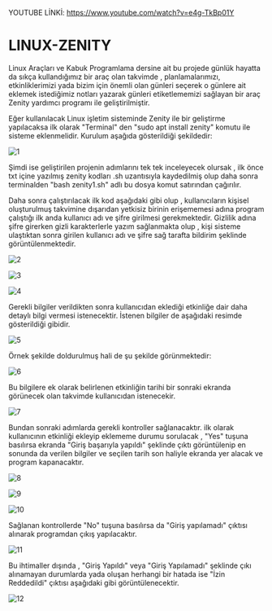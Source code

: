 YOUTUBE LİNKİ: https://www.youtube.com/watch?v=e4g-TkBp01Y

# LINUX-ZENITY

Linux Araçları ve Kabuk Programlama dersine ait bu projede günlük hayatta da sıkça kullandığımız bir araç olan takvimde , planlamalarımızı, etkinliklerimizi yada bizim için önemli olan günleri seçerek o günlere ait eklemek istediğimiz notları yazarak günleri etiketlememizi sağlayan bir araç Zenity yardımcı programı ile geliştirilmiştir.

Eğer kullanılacak Linux işletim sisteminde Zenity ile bir geliştirme yapılacaksa ilk olarak "Terminal" den "sudo apt install zenity" komutu ile sisteme eklenmelidir.
Kurulum aşağıda gösterildiği şekildedir: 

![1](https://user-images.githubusercontent.com/54940125/210757776-d70af915-0df4-43f2-ae9e-b6e81b3d242b.png)

Şimdi ise geliştirilen projenin adımlarını tek tek inceleyecek olursak , ilk önce txt içine yazılmış zenity kodları .sh uzantısıyla kaydedilmiş olup daha sonra terminalden "bash zenity1.sh" adlı bu dosya komut satırından çağırılır.

Daha sonra çalıştırılacak ilk kod aşağıdaki gibi olup , kullanıcıların kişisel oluşturulmuş takvimine dışarıdan yetkisiz birinin erişememesi adına program çalıştığı ilk anda kullanıcı adı ve şifre girilmesi gerekmektedir. Gizlilik adına şifre girerken gizli karakterlerle yazım sağlanmakta olup , kişi sisteme ulaştıktan sonra girilen kullanıcı adı ve şifre sağ tarafta bildirim şeklinde görüntülenmektedir. 

![2](https://user-images.githubusercontent.com/54940125/210760222-0ba3a814-6116-4c87-bac8-d0d30f18fa86.png)

![3](https://user-images.githubusercontent.com/54940125/210760278-06b541a2-13aa-4f5d-b1dc-92610464463f.png)

![4](https://user-images.githubusercontent.com/54940125/210760779-30e35093-0710-427b-9fdc-696eca45c198.png)

Gerekli bilgiler verildikten sonra kullanıcıdan eklediği etkinliğe dair daha detaylı bilgi vermesi istenecektir. İstenen bilgiler de aşağıdaki resimde gösterildiği gibidir. 

![5](https://user-images.githubusercontent.com/54940125/210761320-f1e7586a-6080-4433-8f14-d8b51baa6b62.png)

Örnek şekilde doldurulmuş hali de şu şekilde görünmektedir: 

![6](https://user-images.githubusercontent.com/54940125/210761616-64eed439-8850-4db1-97d1-66e77e4843ba.png)

Bu bilgilere ek olarak belirlenen etkinliğin tarihi bir sonraki ekranda görünecek olan takvimde kullanıcıdan istenecekir.

![7](https://user-images.githubusercontent.com/54940125/210761950-f37b7a9a-35d9-4d6e-b75d-24a4c2f5eac3.png)

Bundan sonraki adımlarda gerekli kontroller sağlanacaktır. ilk olarak kullanıcının etkinliği ekleyip eklememe durumu sorulacak , "Yes" tuşuna basılırsa ekranda "Giriş başarıyla yapıldı" şeklinde çıktı görüntülenip en sonunda da verilen bilgiler ve seçilen tarih son haliyle ekranda yer alacak ve program kapanacaktır.

![8](https://user-images.githubusercontent.com/54940125/210762893-f97677d3-b56b-410d-a9f8-23f31c057458.png)

![9](https://user-images.githubusercontent.com/54940125/210763026-ccf82a45-8c7f-455f-97ec-8f2b3671ba92.png)

![10](https://user-images.githubusercontent.com/54940125/210763150-67a77285-38df-44d6-83cc-87c4bbcf4211.png)

Sağlanan kontrollerde "No" tuşuna basılırsa da "Giriş yapılamadı" çıktısı alınarak programdan çıkış yapılacaktır. 

![11](https://user-images.githubusercontent.com/54940125/210763783-44bd7970-514e-43ca-bb1b-45697839d21b.png)

Bu ihtimaller dışında , "Giriş Yapıldı" veya "Giriş Yapılamadı" şeklinde çıkı alınamayan durumlarda yada oluşan herhangi bir hatada ise "İzin Reddedildi" çıktısı aşağıdaki gibi görüntülenecektir.

![12](https://user-images.githubusercontent.com/54940125/210764639-b27a6ef1-6991-42e5-8338-9004d3f89de7.png)



